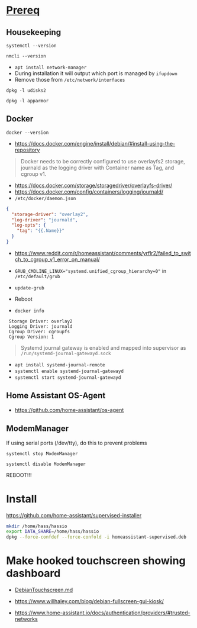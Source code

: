 # [Prereq](https://github.com/home-assistant/architecture/blob/master/adr/0014-home-assistant-supervised.md)
## Housekeeping
`systemctl --version`

`nmcli --version`

- `apt install network-manager`
- During installation it will output which port is managed by `ifupdown`
- Remove those from `/etc/network/interfaces`

`dpkg -l udisks2`

`dpkg -l apparmor`

## Docker

`docker --version`

- https://docs.docker.com/engine/install/debian/#install-using-the-repository
> Docker needs to be correctly configured to use overlayfs2 storage, journald as the logging driver with Container name as Tag, and cgroup v1.
- https://docs.docker.com/storage/storagedriver/overlayfs-driver/
- https://docs.docker.com/config/containers/logging/journald/
- `/etc/docker/daemon.json`
```json
{
  "storage-driver": "overlay2",
  "log-driver": "journald",
  "log-opts": {
    "tag": "{{.Name}}"
  }
}
```

- https://www.reddit.com/r/homeassistant/comments/yrflr2/failed_to_switch_to_cgroup_v1_error_on_manual/
- `GRUB_CMDLINE_LINUX="systemd.unified_cgroup_hierarchy=0"` in `/etc/default/grub`
- `update-grub`
- Reboot

- `docker info`
```
 Storage Driver: overlay2
 Logging Driver: journald
 Cgroup Driver: cgroupfs
 Cgroup Version: 1
```

> Systemd journal gateway is enabled and mapped into supervisor as `/run/systemd-journal-gatewayd.sock`

- `apt install systemd-journal-remote`
- `systemctl enable systemd-journal-gatewayd`
- `systemctl start systemd-journal-gatewayd`

## Home Assistant OS-Agent

- https://github.com/home-assistant/os-agent

## ModemManager

If using serial ports (/dev/tty), do this to prevent problems

`systemctl stop ModemManager`

`systemctl disable ModemManager`

REBOOT!!!

# Install

https://github.com/home-assistant/supervised-installer

```bash
mkdir /home/hass/hassio
export DATA_SHARE=/home/hass/hassio
dpkg --force-confdef --force-confold -i homeassistant-supervised.deb
```

# Make hooked touchscreen showing dashboard

- [DebianTouchscreen.md](DebianTouchscreen.md)

- https://www.willhaley.com/blog/debian-fullscreen-gui-kiosk/

- https://www.home-assistant.io/docs/authentication/providers/#trusted-networks
